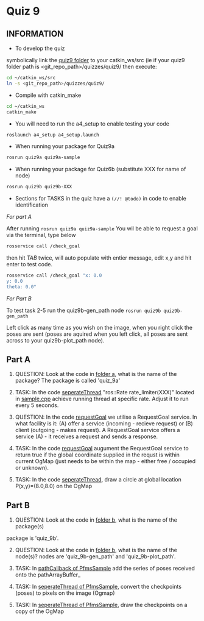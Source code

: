 Quiz 9
======

INFORMATION
------
- To develop the quiz 

symbolically link the [quiz9 folder](.) to your catkin_ws/src (ie if your quiz9 folder path is <git_repo_path>/quizzes/quiz9/ then execute:
```bash
cd ~/catkin_ws/src
ln -s <git_repo_path>/quizzes/quiz9/
```
- Compile with catkin_make
```bash
cd ~/catkin_ws
catkin_make
```

- You will need to run the a4_setup to enable testing your code
```bash
roslaunch a4_setup a4_setup.launch
```
- When running your package for Quiz9a
```bash
rosrun quiz9a quiz9a-sample
```
- When running your package for Quiz6b (substitute XXX for name of node)
```bash
rosrun quiz9b quiz9b-XXX
```
- Sections for TASKS in the quiz have a `(//! @todo)` in code to enable identification

*For part A*

After running `rosrun quiz9a quiz9a-sample`
You wil be able to request a goal via the terminal, type below
```bash
rosservice call /check_goal
```
then hit *TAB* twice, will auto populate with entier message, edit x,y and hit enter to test code.
```bash
rosservice call /check_goal "x: 0.0
y: 0.0
theta: 0.0"
```

*For Part B*

To test task 2-5 run the quiz9b-gen_path node `rosrun quiz9b quiz9b-gen_path`

Left click as many time as you wish on the image, when you right click the poses are sent (poses are aquired when you left click, all poses are sent across to your quiz9b-plot_path node).

Part A
------
1) QUESTION: Look at the code in [folder a](./a), what is the name of the package?
  The package is called 'quiz_9a'
2) TASK: In the code [seperateThread](./a/src/sample.cpp) "ros::Rate rate_limiter(XXX)" located in [sample.cpp](./a/sample.cpp) achieve running thread at specific rate. Adjust it to run every 5 seconds.

3) QUESTION: In the code [requestGoal](./a/src/sample.cpp) we utilise a RequestGoal service. In what facility is it: (A) offer a service (incoming - recieve request) or (B) client (outgoing - makes request). A
RequestGoal service offers a service (A) - it receives a request and sends a response.

4) TASK: In the code [requestGoal](./a/src/sample.cpp) augument the RequestGoal service to return true if the global coordinate supplied in the requst is within current OgMap (just needs to be within the map - either free / occupied or unknown).

5) TASK: In the code [seperateThread](./a/src/sample.cpp), draw a circle at global location P(x,y)=(8.0,8.0) on the OgMap


Part B
------
1) QUESTION: Look at the code in [folder b](./b), what is the name of the package(s)

  package is 'quiz_9b'. 

2) QUESTION: Look at the code in [folder b](./b), what is the name of the node(s)?
   nodes are 'quiz_9b-gen_path' and 'quiz_9b-plot_path'.

3) TASK: In [pathCallback of PfmsSample](./b/src/plot_path.cpp) add the series of poses received onto the pathArrayBuffer_

4) TASK: In [seperateThread of PfmsSample](./b/src/plot_path.cpp), convert the checkpoints (poses) to pixels on the image (Ogmap)

5) TASK: In [seperateThread of PfmsSample](./b/src/plot_path.cpp), draw the checkpoints on a copy of the OgMap
